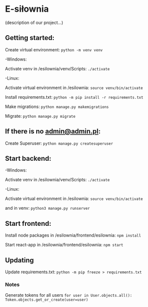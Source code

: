 # E-siłownia
(description of our project...)

## Getting started:

Create virtual environment: 
```python -m venv venv```

-Windows:

Activate venv in /esilownia/venv/Scripts:
```./activate```

-Linux:

Activate virtual environment in /esilownia: 
```source venv/bin/activate```

Install requirements.txt: 
```python -m pip install -r requirements.txt```

Make migrations:
```python manage.py makemigrations```

Migrate:
```python manage.py migrate```

## If there is no admin@admin.pl:

Create Superuser:
```python manage.py createsuperuser```

## Start backend:

-Windows:

Activate venv in /esilownia/venv/Scripts:
```./activate```

-Linux:

Activate virtual environment in /esilownia: 
```source venv/bin/activate```

and in venv:
```python3 manage.py runserver```

## Start frontend:

Install node packages in /esilownia/frontend/esilownia:
```npm install```

Start react-app in /esilownia/frontend/esilownia:
```npm start```

## Updating

Update requirements.txt:
```python -m pip freeze > requirements.txt```

### Notes

Generate tokens for all users
```for user in User.objects.all(): Token.objects.get_or_create(user=user)```
